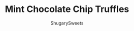 ---
layout: ../../layouts/MarkdownPostLayout.astro
title: Mint Chocolate Chip Truffles
author: ShugarySweets
pubDate: 2018-11-06
description: "These Mint Chocolate Truffles have a soft, creamy mint chocolate chip center and are coated in decadent chocolate! What are you waiting for? Go make some today!"
image_url: https://www.shugarysweets.com/wp-content/uploads/2016/02/mint-chocolate-chip-truffles-3.jpg
tags: ["Candy","American"]
calories: 100
protein: 1
carbohydrates: 11
fats: 6
fiber: 0
ingredients: ["4 ounce cream cheese, softened","½ cup unsalted butter, softened","2 cups powdered sugar","1 teaspoon peppermint extract","1 drop green food coloring gel","½ cup semi-sweet mini chocolate morsels","12 ounce chocolate coating, melted (feel free to use the dark or the white chocolate, or both)"]
serves: 4
time: "1 hour 30 minutes"
prepTime: "30 minutes"
instructions: ["Beat cream cheese and butter until creamy. Add sugar, peppermint extract and food coloring. Beat until well combined.","Fold in chocolate morsels.","Using a 1 tbsp scoop, drop onto a parchment paper lined baking sheet. Freeze for about an hour (more is fine).","Using a toothpick, pick up the truffle and dip it into the melted chocolate, tapping the side of the bowl to remove the excess chocolate. If desired, add a couple of mini morsels for garnish. Store in refrigerator for up to a week."]
nutrition: ["100 calories","11 grams carbohydrates","10 milligrams cholesterol","6 grams fat","0 grams fiber","1 grams protein","4 grams saturated fat","16 milligrams sodium","10 grams sugar","0 grams trans fat","2 grams unsaturated fat"]
---
